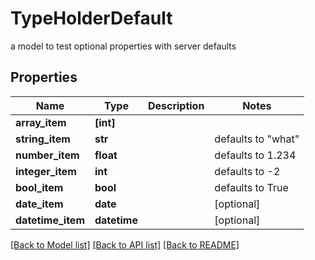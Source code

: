 # TypeHolderDefault

a model to test optional properties with server defaults
## Properties
Name | Type | Description | Notes
------------ | ------------- | ------------- | -------------
**array_item** | **[int]** |  | 
**string_item** | **str** |  | defaults to "what"
**number_item** | **float** |  | defaults to 1.234
**integer_item** | **int** |  | defaults to -2
**bool_item** | **bool** |  | defaults to True
**date_item** | **date** |  | [optional] 
**datetime_item** | **datetime** |  | [optional] 

[[Back to Model list]](../README.md#documentation-for-models) [[Back to API list]](../README.md#documentation-for-api-endpoints) [[Back to README]](../README.md)


